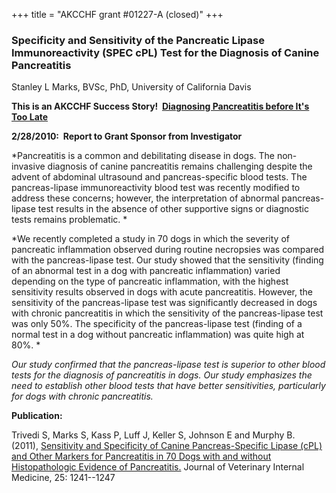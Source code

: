 +++
title = "AKCCHF grant #01227-A (closed)"
+++

### Specificity and Sensitivity of the Pancreatic Lipase Immunoreactivity (SPEC cPL) Test for the Diagnosis of Canine Pancreatitis

Stanley L Marks, BVSc, PhD, University of California Davis

**This is an AKCCHF Success Story!  [Diagnosing Pancreatitis before
It's Too
Late](http://www.akcchf.org/research/research-portfolio/1227.html)**

**2/28/2010:  Report to Grant Sponsor from Investigator**

*Pancreatitis is a common and debilitating disease in dogs. The
non-invasive diagnosis of canine pancreatitis remains challenging
despite the advent of abdominal ultrasound and pancreas-specific blood
tests. The pancreas-lipase immunoreactivity blood test was recently
modified to address these concerns; however, the interpretation of
abnormal pancreas-lipase test results in the absence of other supportive
signs or diagnostic tests remains problematic. *

*We recently completed a study in 70 dogs in which the severity of
pancreatic inflammation observed during routine necropsies was compared
with the pancreas-lipase test. Our study showed that the sensitivity
(finding of an abnormal test in a dog with pancreatic inflammation)
varied depending on the type of pancreatic inflammation, with the
highest sensitivity results observed in dogs with acute pancreatitis.
However, the sensitivity of the pancreas-lipase test was significantly
decreased in dogs with chronic pancreatitis in which the sensitivity of
the pancreas-lipase test was only 50%. The specificity of the
pancreas-lipase test (finding of a normal test in a dog without
pancreatic inflammation) was quite high at 80%. *

*Our study confirmed that the pancreas-lipase test is superior to other
blood tests for the diagnosis of pancreatitis in dogs. Our study
emphasizes the need to establish other blood tests that have better
sensitivities, particularly for dogs with chronic pancreatitis.*

**Publication:**

Trivedi S, Marks S, Kass P, Luff J, Keller S, Johnson E and Murphy B.
(2011), [Sensitivity and Specificity of Canine Pancreas-Specific Lipase
(cPL) and Other Markers for Pancreatitis in 70 Dogs with and without
Histopathologic Evidence of
Pancreatitis.](http://www.ncbi.nlm.nih.gov/pubmed/22092611) Journal of
Veterinary Internal Medicine, 25: 1241--1247
